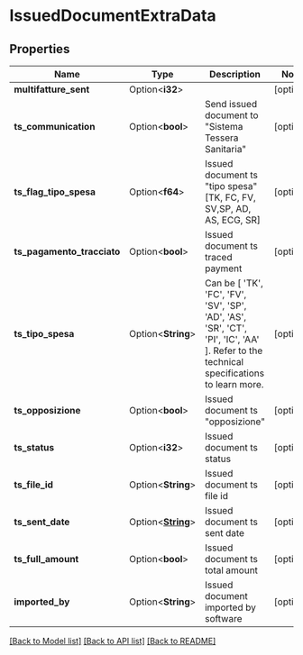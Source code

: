 # IssuedDocumentExtraData

## Properties

Name | Type | Description | Notes
------------ | ------------- | ------------- | -------------
**multifatture_sent** | Option<**i32**> |  | [optional]
**ts_communication** | Option<**bool**> | Send issued document to \"Sistema Tessera Sanitaria\" | [optional]
**ts_flag_tipo_spesa** | Option<**f64**> | Issued document ts \"tipo spesa\" [TK, FC, FV, SV,SP, AD, AS, ECG, SR] | [optional]
**ts_pagamento_tracciato** | Option<**bool**> | Issued document ts traced payment | [optional]
**ts_tipo_spesa** | Option<**String**> | Can be [ 'TK', 'FC', 'FV', 'SV', 'SP', 'AD', 'AS', 'SR', 'CT', 'PI', 'IC', 'AA' ]. Refer to the technical specifications to learn more. | [optional]
**ts_opposizione** | Option<**bool**> | Issued document ts \"opposizione\" | [optional]
**ts_status** | Option<**i32**> | Issued document ts status | [optional]
**ts_file_id** | Option<**String**> | Issued document ts file id | [optional]
**ts_sent_date** | Option<[**String**](string.md)> | Issued document ts sent date | [optional]
**ts_full_amount** | Option<**bool**> | Issued document ts total amount | [optional]
**imported_by** | Option<**String**> | Issued document imported by software | [optional]

[[Back to Model list]](../README.md#documentation-for-models) [[Back to API list]](../README.md#documentation-for-api-endpoints) [[Back to README]](../README.md)



